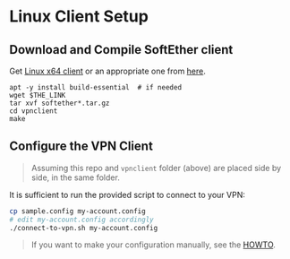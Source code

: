 # Linux Client Setup

## Download and Compile SoftEther client

Get [Linux x64 client](http://www.softether-download.com/files/softether/v4.28-9669-beta-2018.09.11-tree/Linux/SoftEther_VPN_Client/64bit_-_Intel_x64_or_AMD64/) or an appropriate one from [here](http://www.softether-download.com/files/softether/).

```
apt -y install build-essential  # if needed
wget $THE_LINK
tar xvf softether*.tar.gz
cd vpnclient
make
```

## Configure the VPN Client

> Assuming this repo and `vpnclient` folder (above) are placed side by side, in the same folder. 

It is sufficient to run the provided script to connect to your VPN:

```sh
cp sample.config my-account.config
# edit my-account.config accordingly
./connect-to-vpn.sh my-account.config
```

> If you want to make your configuration manually, see the [HOWTO](./HOWTO.md).

